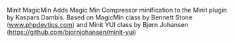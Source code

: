 
Minit MagicMin
Adds Magic Min Compressor minification to the Minit plugin by Kaspars Dambis. Based on MagicMin class by Bennett Stone (www.phpdevtips.com) and Minit YUI class by Bjørn Johansen (https://github.com/bjornjohansen/minit-yui)